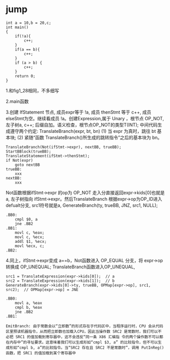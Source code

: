 # jump
```
int a = 10,b = 20,c;
int main()
{
    if(!a){
        c++; 
    }
    if(a == b){
        c++;
    }
    if (a > b) {
        c++;
    }
    return 0;
}
```

1.和fig1_28相同，不多细写

2.main函数

3.创建 IfStatement 节点, 成员expr等于 !a, 成员 thenStmt 等于 c++, 成员elseStmt为空。继续看成员 !a。创建Expression,属于 Unary ，根节点 OP_NOT, 左子树a, c++; 后缀自加。语义检查，根节点OP_NOT的类型T(INT); 中间代码生成遵守两个约定:
TranslateBranch(expr, bt, bn)
(1) 当 expr 为真时，跳往 bt 基本块;
(2) 紧随“函数 TranslateBranch()所生成的跳转指令”之后的基本块为 bn。

```
TranslateBranch(Not(ifStmt->expr), nextBB, trueBB);
StartBBlock(trueBB);
TranslateStatement(ifStmt->thenStmt);
if Not(expr)
    goto nextBB
trueBB:
    xxx
nextBB:
    xxx
```
Not函数根据ifStmt->expr 的op为 OP_NOT 走入分直接返回expr->kids[0]也就是a, 左子树指向 ifStmt->expr。然后TranslateBranch 根据expr->op为OP_ID进入defualt分支, src1符号就是a, GenerateBranch(ty, trueBB, JNZ, src1, NULL);
```
.BB0:
    cmpl $0, a
    jne .BB2
.BB1:
    movl c, %eax;
    movl c, %ecx;
    addl $1, %ecx;
    movl %ecx, c;
.BB2:
```

4.同上，ifStmt->expr变成 a==b，Not函数进入 OP_EQUAL 分支，将 expr->op 转换成 OP_UNEQUAL; TranslateBranch函数进入OP_UNEQUAL, 
```
src1 = TranslateExpression(expr->kids[0]);  // a
src2 = TranslateExpression(expr->kids[1]);  // b
GenerateBranch(expr->kids[0]->ty, trueBB, OPMap[expr->op], src1, src2);  // OPMap[expr->op] = JNE

.BB0:
    movl a, %eax
    cmpl b, %eax
    jne .BB2
.BB1:

EmitBranch: 由于常数会以“立即数”的形式存在于代码区中，当程序运行时，CPU 会从代码区里预读机器指令，从而把立即数也加载入CPU，因此当操作数 SRC2 是常数时，我们可以不必把 SRC1 的值加载到寄存器中，这不会违反“同一条 X86 汇编指 令的两个操作数不可以都在内存中”的寻址要求。这意味着我们可以生成形如“cmpl $3, a” 的比较指令，但不可以生成形如“cmpl b, a”的比较指令。当“SRC2 存在且 SRC2 不是常数时”，调用 PutInReg()函数，把 SRC1 的值加载到某个寄存器中


